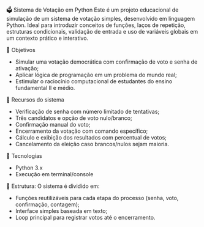 🗳️ Sistema de Votação em Python
Este é um projeto educacional de simulação de um sistema de votação simples, desenvolvido em linguagem Python. Ideal para introduzir conceitos de funções, laços de repetição, estruturas condicionais, validação de entrada e uso de variáveis globais em um contexto prático e interativo.

🎯 Objetivos
- Simular uma votação democrática com confirmação de voto e senha de ativação;
- Aplicar lógica de programação em um problema do mundo real;
- Estimular o raciocínio computacional de estudantes do ensino fundamental II e médio.

🧠 Recursos do sistema
- Verificação de senha com número limitado de tentativas;
- Três candidatos e opção de voto nulo/branco;
- Confirmação manual do voto;
- Encerramento da votação com comando específico;
- Cálculo e exibição dos resultados com percentual de votos;
- Cancelamento da eleição caso brancos/nulos sejam maioria.

🧪 Tecnologias
- Python 3.x
- Execução em terminal/console

📁 Estrutura:
O sistema é dividido em:
- Funções reutilizáveis para cada etapa do processo (senha, voto, confirmação, contagem);
- Interface simples baseada em texto;
- Loop principal para registrar votos até o encerramento.
